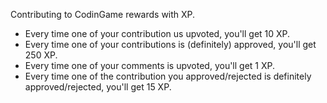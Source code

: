 Contributing to CodinGame rewards with XP.

- Every time one of your contribution us upvoted, you'll get 10 XP.
- Every time one of your contributions is (definitely) approved, you'll get 250 XP.
- Every time one of your comments is upvoted, you'll get 1 XP.
- Every time one of the contribution you approved/rejected is definitely approved/rejected, you'll get 15 XP.

